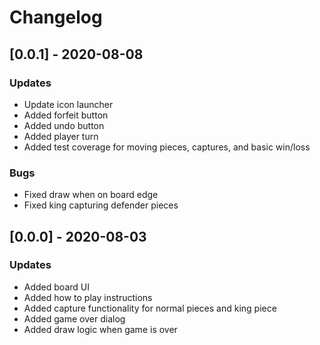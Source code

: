 # Changelog

## [0.0.1] - 2020-08-08
### Updates
- Update icon launcher
- Added forfeit button
- Added undo button
- Added player turn
- Added test coverage for moving pieces, captures, and basic win/loss

### Bugs
- Fixed draw when on board edge
- Fixed king capturing defender pieces

## [0.0.0] - 2020-08-03
### Updates
- Added board UI
- Added how to play instructions
- Added capture functionality for normal pieces and king piece
- Added game over dialog
- Added draw logic when game is over